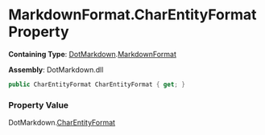 # MarkdownFormat\.CharEntityFormat Property

**Containing Type**: [DotMarkdown](../../README.md)\.[MarkdownFormat](../README.md)

**Assembly**: DotMarkdown\.dll

```csharp
public CharEntityFormat CharEntityFormat { get; }
```

### Property Value

DotMarkdown\.[CharEntityFormat](../../CharEntityFormat/README.md)

